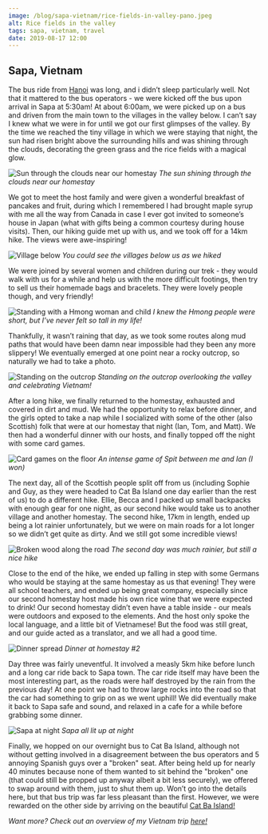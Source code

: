 ```yaml
---
image: /blog/sapa-vietnam/rice-fields-in-valley-pano.jpeg
alt: Rice fields in the valley
tags: sapa, vietnam, travel
date: 2019-08-17 12:00
---
```


## Sapa, Vietnam

The bus ride from [Hanoi](/post/hanoi-vietnam) was long, and i didn’t sleep particularly well. Not that it mattered to the bus operators - we were kicked off the bus upon arrival in Sapa at 5:30am! At about 6:00am, we were picked up on a bus and driven from the main town to the villages in the valley below. I can’t say I knew what we were in for until we got our first glimpses of the valley. By the time we reached the tiny village in which we were staying that night, the sun had risen bright above the surrounding hills and was shining through the clouds, decorating the green grass and the rice fields with a magical glow.

![Sun through the clouds near our homestay](/blog/sapa-vietnam/sun-through-clouds.jpeg)
*The sun shining through the clouds near our homestay*

We got to meet the host family and were given a wonderful breakfast of pancakes and fruit, during which I remembered I had brought maple syrup with me all the way from Canada in case I ever got invited to someone’s house in Japan (what with gifts being a common courtesy during house visits). Then, our hiking guide met up with us, and we took off for a 14km hike. The views were awe-inspiring!

![Village below](/blog/sapa-vietnam/village-below.jpeg)
*You could see the villages below us as we hiked*

We were joined by several women and children during our trek - they would walk with us for a while and help us with the more difficult footings, then try to sell us their homemade bags and bracelets. They were lovely people though, and very friendly!

![Standing with a Hmong woman and child](/blog/sapa-vietnam/hmong-woman-and-child.jpeg)
*I knew the Hmong people were short, but I’ve never felt so tall in my life!*

Thankfully, it wasn’t raining that day, as we took some routes along mud paths that would have been damn near impossible had they been any more slippery! We eventually emerged at one point near a rocky outcrop, so naturally we had to take a photo.

![Standing on the outcrop](/blog/sapa-vietnam/outcrop.jpeg)
*Standing on the outcrop overlooking the valley and celebrating Vietnam!*

After a long hike, we finally returned to the homestay, exhausted and covered in dirt and mud. We had the opportunity to relax before dinner, and the girls opted to take a nap while I socialized with some of the other (also Scottish) folk that were at our homestay that night (Ian, Tom, and Matt). We then had a wonderful dinner with our hosts, and finally topped off the night with some card games.

![Card games on the floor](/blog/sapa-vietnam/cards.jpeg)
*An intense game of Spit between me and Ian (I won)*

The next day, all of the Scottish people split off from us (including Sophie and Guy, as they were headed to Cat Ba Island one day earlier than the rest of us) to do a different hike. Ellie, Becca and I packed up small backpacks with enough gear for one night, as our second hike would take us to another village and another homestay. The second hike, 17km in length, ended up being a lot rainier unfortunately, but we were on main roads for a lot longer so we didn’t get quite as dirty. And we still got some incredible views!

![Broken wood along the road](/blog/sapa-vietnam/broken-wood.jpeg)
*The second day was much rainier, but still a nice hike*

Close to the end of the hike, we ended up falling in step with some Germans who would be staying at the same homestay as us that evening! They were all school teachers, and ended up being great company, especially since our second homestay host made his own rice wine that we were expected to drink! Our second homestay didn’t even have a table inside - our meals were outdoors and exposed to the elements. And the host only spoke the local language, and a little bit of Vietnamese! But the food was still great, and our guide acted as a translator, and we all had a good time.

![Dinner spread](/blog/sapa-vietnam/dinner.jpeg)
*Dinner at homestay #2*

Day three was fairly uneventful. It involved a measly 5km hike before lunch and a long car ride back to Sapa town. The car ride itself may have been the most interesting part, as the roads were half destroyed by the rain from the previous day! At one point we had to throw large rocks into the road so that the car had something to grip on as we went uphill! We did eventually make it back to Sapa safe and sound, and relaxed in a cafe for a while before grabbing some dinner.

![Sapa at night](/blog/sapa-vietnam/sapa.jpeg)
*Sapa all lit up at night*

Finally, we hopped on our overnight bus to Cat Ba Island, although not without getting involved in a disagreement between the bus operators and 5 annoying Spanish guys over a "broken" seat. After being held up for nearly 40 minutes because none of them wanted to sit behind the "broken" one (that could still be propped up anyway albeit a bit less securely), we offered to swap around with them, just to shut them up. Won’t go into the details here, but that bus trip was far less pleasant than the first. However, we were rewarded on the other side by arriving on the beautiful [Cat Ba Island!](/post/cat-ba-island-vietnam)

*Want more? Check out an overview of my Vietnam trip [here!](/post/vietnam-timeless-charm)*
